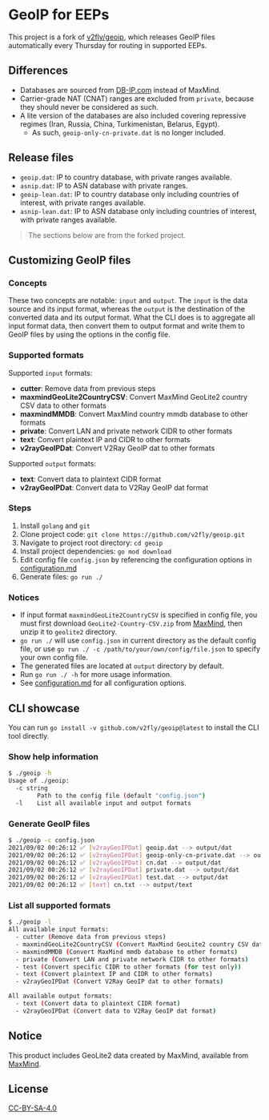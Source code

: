 # GeoIP for EEPs

This project is a fork of [v2fly/geoip](https://github.com/team-cloudchaser/geoip), which releases GeoIP files automatically every Thursday for routing in supported EEPs.

## Differences

- Databases are sourced from [DB-IP.com](https://db-ip.com/db/lite.php) instead of MaxMind.
- Carrier-grade NAT (CNAT) ranges are excluded from `private`, because they should never be considered as such.
- A lite version of the databases are also included covering repressive regimes (Iran, Russia, China, Turkimenistan, Belarus, Egypt).
  - As such, `geoip-only-cn-private.dat` is no longer included.

## Release files
- `geoip.dat`: IP to country database, with private ranges available.
- `asnip.dat`: IP to ASN database with private ranges.
- `geoip-lean.dat`: IP to country database only including countries of interest, with private ranges available.
- `asnip-lean.dat`: IP to ASN database only including countries of interest, with private ranges available.

> The sections below are from the forked project.

## Customizing GeoIP files

### Concepts

These two concepts are notable: `input` and `output`. The `input` is the data source and its input format, whereas the `output` is the destination of the converted data and its output format. What the CLI does is to aggregate all input format data, then convert them to output format and write them to GeoIP files by using the options in the config file.

### Supported formats

Supported `input` formats:

- **cutter**: Remove data from previous steps
- **maxmindGeoLite2CountryCSV**: Convert MaxMind GeoLite2 country CSV data to other formats
- **maxmindMMDB**: Convert MaxMind country mmdb database to other formats
- **private**: Convert LAN and private network CIDR to other formats
- **text**: Convert plaintext IP and CIDR to other formats
- **v2rayGeoIPDat**: Convert V2Ray GeoIP dat to other formats

Supported `output` formats:

- **text**: Convert data to plaintext CIDR format
- **v2rayGeoIPDat**: Convert data to V2Ray GeoIP dat format

### Steps

1. Install `golang` and `git`
2. Clone project code: `git clone https://github.com/v2fly/geoip.git`
3. Navigate to project root directory: `cd geoip`
4. Install project dependencies: `go mod download`
5. Edit config file `config.json` by referencing the configuration options in [configuration.md](https://github.com/v2fly/geoip/blob/HEAD/configuration.md)
6. Generate files: `go run ./`

### Notices

- If input format `maxmindGeoLite2CountryCSV` is specified in config file, you must first download `GeoLite2-Country-CSV.zip` from [MaxMind](https://dev.maxmind.com/geoip/geoip2/geolite2/), then unzip it to `geolite2` directory.
- `go run ./` will use `config.json` in current directory as the default config file, or use `go run ./ -c /path/to/your/own/config/file.json` to specify your own config file.
- The generated files are located at `output` directory by default.
- Run `go run ./ -h` for more usage information.
- See [configuration.md](https://github.com/v2fly/geoip/blob/HEAD/configuration.md) for all configuration options.

## CLI showcase

You can run `go install -v github.com/v2fly/geoip@latest` to install the CLI tool directly.

### Show help information

```bash
$ ./geoip -h
Usage of ./geoip:
  -c string
    	Path to the config file (default "config.json")
  -l	List all available input and output formats
```

### Generate GeoIP files

```bash
$ ./geoip -c config.json
2021/09/02 00:26:12 ✅ [v2rayGeoIPDat] geoip.dat --> output/dat
2021/09/02 00:26:12 ✅ [v2rayGeoIPDat] geoip-only-cn-private.dat --> output/dat
2021/09/02 00:26:12 ✅ [v2rayGeoIPDat] cn.dat --> output/dat
2021/09/02 00:26:12 ✅ [v2rayGeoIPDat] private.dat --> output/dat
2021/09/02 00:26:12 ✅ [v2rayGeoIPDat] test.dat --> output/dat
2021/09/02 00:26:12 ✅ [text] cn.txt --> output/text
```

### List all supported formats

```bash
$ ./geoip -l
All available input formats:
  - cutter (Remove data from previous steps)
  - maxmindGeoLite2CountryCSV (Convert MaxMind GeoLite2 country CSV data to other formats)
  - maxmindMMDB (Convert MaxMind mmdb database to other formats)
  - private (Convert LAN and private network CIDR to other formats)
  - test (Convert specific CIDR to other formats (for test only))
  - text (Convert plaintext IP and CIDR to other formats)
  - v2rayGeoIPDat (Convert V2Ray GeoIP dat to other formats)

All available output formats:
  - text (Convert data to plaintext CIDR format)
  - v2rayGeoIPDat (Convert data to V2Ray GeoIP dat format)
```

## Notice

This product includes GeoLite2 data created by MaxMind, available from [MaxMind](https://www.maxmind.com).

## License

[CC-BY-SA-4.0](https://creativecommons.org/licenses/by-sa/4.0/)
